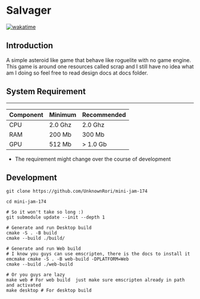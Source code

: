 # Salvager

[![wakatime](https://wakatime.com/badge/user/e275a842-1705-4715-9242-5689878be743/project/9831d43b-79e5-4e7b-bfa2-5addb7d04484.svg)](https://wakatime.com/badge/user/e275a842-1705-4715-9242-5689878be743/project/9831d43b-79e5-4e7b-bfa2-5addb7d04484)

## Introduction

A simple asteroid like game that behave like roguelite with no game engine.
This game is around one resources called scrap and I still have no idea what am I doing
so feel free to read design docs at docs folder.

## System Requirement

----------------------------------------
| Component |   Minimum  | Recommended |
|-----------|------------|-------------|
|    CPU    |   2.0 Ghz  |   2.0 Ghz   |
|    RAM    |   200 Mb   |   300 Mb    |
|    GPU    |   512 Mb   |  > 1.0 Gb   |

* The requirement might change over the course of development

## Development

```
git clone https://github.com/UnknownRori/mini-jam-174

cd mini-jam-174

# So it won't take so long :)
git submodule update --init --depth 1

# Generate and run Desktop build
cmake -S . -B build
cmake --build ./build/

# Generate and run Web build
# I know you guys can use emscripten, there is the docs to install it
emcmake cmake -S . -B web-build -DPLATFORM=Web
cmake --build ./web-build

# Or you guys are lazy
make web # For web build  just make sure emscripten already in path and activated
make desktop # For desktop build
```
